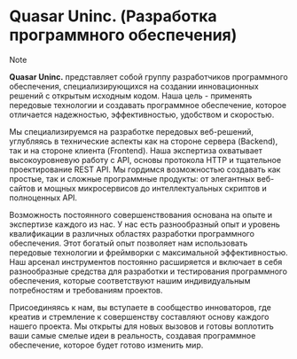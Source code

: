 # Quasar Uninc. (Разработка программного обеспечения)

> [!NOTE] 
> **Quasar Uninc.** представляет собой группу разработчиков программного обеспечения, специализирующихся на создании инновационных решений с открытым исходным кодом. Наша цель - применять передовые технологии и создавать программное обеспечение, которое отличается надежностью, эффективностью, удобством и скоростью.

Мы специализируемся на разработке передовых веб-решений, углубляясь в технические аспекты как на стороне сервера (Backend), так и на стороне клиента (Frontend). Наша экспертиза охватывает высокоуровневую работу с API, основы протокола HTTP и тщательное проектирование REST API. Мы гордимся возможностью создавать как простые, так и сложные программные продукты: от элегантных веб-сайтов и мощных микросервисов до интеллектуальных скриптов и полноценных API.

Возможность постоянного совершенствования основана на опыте и экспертизе каждого из нас. У нас есть разнообразный опыт и уровень квалификации в различных областях разработки программного обеспечения. Этот богатый опыт позволяет нам использовать передовые технологии и фреймворки с максимальной эффективностью. Наш арсенал инструментов постоянно расширяется и включает в себя разнообразные средства для разработки и тестирования программного обеспечения, которые соответствуют нашим индивидуальным потребностям и требованиям проектов.

Присоединяясь к нам, вы вступаете в сообщество инноваторов, где креатив и стремление к совершенству составляют основу каждого нашего проекта. Мы открыты для новых вызовов и готовы воплотить ваши самые смелые идеи в реальность, создавая программное обеспечение, которое будет готово изменить мир.
